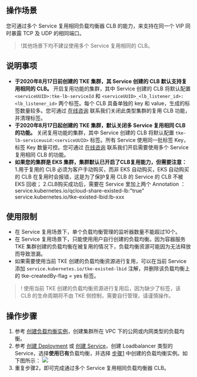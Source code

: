 ## 操作场景
您可通过多个 Service 复用相同负载均衡器 CLB 的能力，来支持在同一个 VIP 同时暴露 TCP 及 UDP 的相同端口。
>!其他场景下均不建议使用多个 Service 复用相同的 CLB。
>



## 说明事项 
- **于2020年8月17日前创建的 TKE 集群，其 Service 创建的 CLB 默认支持复用相同的 CLB。**
开启复用功能的集群，其中 Service 创建的 CLB 将默认配置 `<serviceUUID>:tke-lb-serviceId` 和 `<serviceUUID>_<lb_listener_id>:<lb_listener_id>` 两个标签。每个 CLB 具备单独的 key 和 value，生成的标签数量较多。您可通过 [在线咨询](https://cloud.tencent.com/online-service?from=doc_457) 联系我们关闭此类型集群的复用 CLB 功能，并清理标签。
- **于2020年8月17日起创建的 TKE 集群，默认关闭多 Service 复用相同 CLB 的功能。**
关闭复用功能的集群，其中 Service 创建的 CLB 将默认配置 `tke-lb-serviceuuid:<serviceUUID>` 标签。所有 Service 使用同一批标签 Key，标签 Key 数量可控。您可通过 [在线咨询](https://cloud.tencent.com/online-service?from=doc_457) 联系我们开启需要使用多个 Service 复用相同 CLB 的功能。
- **如果您的集群是 EKS 集群，集群默认已开启了CLB复用能力，但需要注意：**
1.用于复用的 CLB 必须为客户手动购买，而非 EKS 自动购买，EKS 自动购买的 CLB 在复用时会报错，这是为了保护复用 CLB 的 Service 的 CLB 不被 EKS 回收；
2.CLB购买成功后，需要在 Service 里加上两个 Annotation ：
service.kubernetes.io/qcloud-share-existed-lb:"true"
service.kubernetes.io/tke-existed-lbid:lb-xxx



## 使用限制
- 在 Service 复用场景下，单个负载均衡管理的监听器数量不能超过10个。
- 在 Service 复用场景下，只能使用用户自行创建的负载均衡。因为容器服务 TKE 集群创建的负载均衡在被复用的情况下，负载均衡资源可能因为无法释放而导致泄漏。
- 如果需要使用当前 TKE 创建的负载均衡资源进行复用，可以在当前 Service 添加 `service.kubernetes.io/tke-existed-lbid` 注解，并删除该负载均衡上的 tke-createdBy-flag = yes 标签。
>! 使用当前 TKE 创建的负载均衡资源进行复用后，因为缺少了标签，该 CLB 的生命周期将不由 TKE 侧控制，需要自行管理，请谨慎操作。


## 操作步骤
1. [](id:Step1)参考 [创建负载均衡实例](https://cloud.tencent.com/document/product/214/6149)，创建集群所在 VPC 下的公网或内网类型的负载均衡。
2. 参考 [创建 Deployment](https://cloud.tencent.com/document/product/457/31705#.E5.88.9B.E5.BB.BA-deployment) 或 [创建 Service](https://cloud.tencent.com/document/product/457/45489#.E5.88.9B.E5.BB.BA-service)，创建 Loadbalancer 类型的 Service，选择**使用已有**负载均衡，并选择 [步骤1](#Step1) 中创建的负载均衡实例。如下图所示：
![](https://main.qcloudimg.com/raw/c2d52ea72c8270b4416cccb4766d5b7b.png)
3. 重复步骤2，即可完成通过多个 Service 复用相同负载均衡器 CLB。
